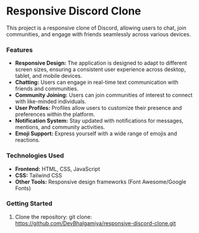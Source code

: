 <h1>Responsive Discord Clone</h1>

This project is a responsive clone of Discord, allowing users to chat, join communities, and engage with friends seamlessly across various devices.

<h3>Features</h3> 

- **Responsive Design:** The application is designed to adapt to different screen sizes, ensuring a consistent user experience across desktop, tablet, and mobile devices.<br>
- **Chatting:** Users can engage in real-time text communication with friends and communities.<br>
- **Community Joining:** Users can join communities of interest to connect with like-minded individuals.<br>
- **User Profiles:** Profiles allow users to customize their presence and preferences within the platform.<br>
- **Notification System:** Stay updated with notifications for messages, mentions, and community activities.<br>
- **Emoji Support:** Express yourself with a wide range of emojis and reactions.

<h3>Technologies Used</h3> 

- **Frontend:** HTML, CSS, JavaScript
- **CSS:** Tailwind CSS
- **Other Tools:**  Responsive design frameworks (Font Awesome/Google Fonts)

<h3>Getting Started</h3>

1. Clone the repository:
   git clone: https://github.com/DevBhalgamiya/responsive-discord-clone.git
